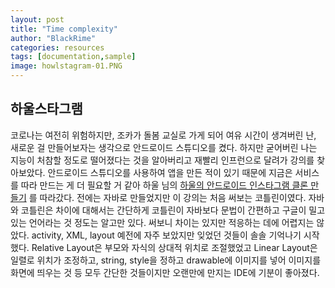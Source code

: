 ```yaml
---
layout: post
title: "Time complexity"
author: "BlackRime"
categories: resources
tags: [documentation,sample]
image: howlstagram-01.PNG
---
```


## **하울스타그램**

코로나는 여전히 위험하지만, 조카가 돌봄 교실로 가게 되어 여유 시간이 생겨버린 난, 새로운 걸 만들어보자는 생각으로 안드로이드 스튜디오를 켰다.
하지만 굳어버린 나는 지능이 처참할 정도로 떨어졌다는 것을 알아버리고 재빨리 인프런으로 달려가 강의를 찾아보았다. 안드로이드 스튜디오를 사용하여 앱을 만든 적이 있기 때문에 지금은 서비스를 따라 만드는 게 더 필요할 거 같아 하울 님의 [하울의 안드로이드 인스타그램 클론 만들기](https://www.inflearn.com/course/인스타그램만들기-안드로이드/dashboard) 를 따라갔다. 전에는 자바로 만들었지만 이 강의는 처음 써보는 코틀린이였다. 자바와 코틀린은 차이에 대해서는 간단하게 코틀린이 자바보다 문법이 간편하고 구글이 밀고 있는 언어라는 것 정도는 알고만 있다. 써보니 차이는 있지만 적응하는 데에 어렵지는 않았다. activity, XML, layout 예전에 자주 보았지만 잊었던 것들이 솔솔 기억나기 시작했다. Relative Layout은 부모와 자식의 상대적 위치로 조절했었고 Linear Layout은 일렬로 위치가 조정하고, string, style을 정하고 drawable에 이미지를 넣어 이미지를 화면에 띄우는 것 등 모두 간단한 것들이지만 오랜만에 만지는 IDE에 기분이 좋아졌다.
